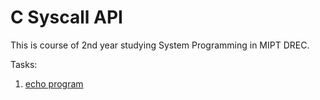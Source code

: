 # C Syscall API

This is course of 2nd year studying System Programming in MIPT DREC.

Tasks:

1. [echo program](/1_echo.cpp)
